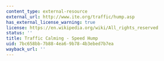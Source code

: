 ```yaml
---
content_type: external-resource
external_url: http://www.ite.org/traffic/hump.asp
has_external_license_warning: true
license: https://en.wikipedia.org/wiki/All_rights_reserved
status: ''
title: Traffic Calming - Speed Hump
uid: 7bc658bb-7b88-4ea6-9b78-4b3ebed7b7ea
wayback_url: ''
---
```

